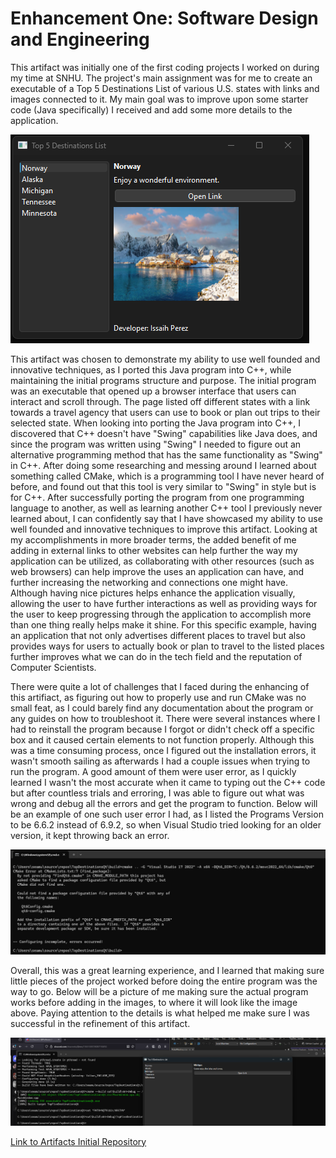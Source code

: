 # **Enhancement One: Software Design and Engineering**


This artifact was initially one of the first coding projects I worked on during my time at
SNHU. The project's main assignment was for me to create an executable of a Top 5 Destinations
List of various U.S. states with links and images connected to it. My main goal was to improve
upon some starter code (Java specifically) I received and add some more details to the application. 

<img src="assets/images/Top5Destinations.png" alt="Top5DestinationsCMake Picture">

This artifact was chosen to demonstrate my ability to use well founded and innovative techniques,
as I ported this Java program into C++, while maintaining the initial programs structure and 
purpose. The initial program was an executable that opened up a browser interface that users can
interact and scroll through. The page listed off different states with a link towards a travel agency
that users can use to book or plan out trips to their selected state. When looking into porting the
Java program into C++, I discovered that C++ doesn't have "Swing" capabilities like Java does, and
since the program was written using "Swing" I needed to figure out an alternative programming method
that has the same functionality as "Swing" in C++. After doing some researching and messing around I
learned about something called CMake, which is a programming tool I have never heard of before, and
found out that this tool is very similar to "Swing" in style but is for C++. After successfully porting
the program from one programming language to another, as well as learning another C++ tool I previously
never learned about, I can confidently say that I have showcased my ability to use well founded and
innovative techniques to improve this artifact. Looking at my accomplishments in more broader terms, the
added benefit of me adding in external links to other websites can help further the way my application
can be utilized, as collaborating with other resources (such as web browsers) can help improve the uses an
application can have, and further increasing the networking and connections one might have. Although having
nice pictures helps enhance the application visually, allowing the user to have further interactions as well
as providing ways for the user to keep progressing through the application to accomplish more than one thing
really helps make it shine. For this specific example, having an application that not only advertises different
places to travel but also provides ways for users to actually book or plan to travel to the listed places further
improves what we can do in the tech field and the reputation of Computer Scientists.

There were quite a lot of challenges that I faced during the enhancing of this artifiact, as figuring
out how to properly use and run CMake was no small feat, as I could barely find any documentation about the
program or any guides on how to troubleshoot it. There were several instances where I had to reinstall the
program because I forgot or didn't check off a specific box and it caused certain elements to not function
properly. Although this was a time consuming process, once I figured out the installation errors, it wasn't
smooth sailing as afterwards I had a couple issues when trying to run the program. A good amount of them
were user error, as I quickly learned I wasn't the most accurate when it came to typing out the C++ code
but after countless trials and erroring, I was able to figure out what was wrong and debug all the errors
and get the program to function. Below will be an example of one such user error I had, as I listed the
Programs Version to be 6.6.2 instead of 6.9.2, so when Visual Studio tried looking for an older version, it
kept throwing back an error. 

<img src="assets/images/CmakeError1.png" alt="Cmake Error #1 Picture">

Overall, this was a great learning experience, and I learned that making sure little pieces of
the project worked before doing the entire program was the way to go. Below will be a picture of
me making sure the actual program works before adding in the images, to where it will look like the
image above. Paying attention to the details is what helped me make sure I was successful in the
refinement of this artifact. 

<img src="assets/images/CmakeProgress1.png" alt="Cmake Progress #1 Picture">


[Link to Artifacts Initial Repository](https://github.com/IssaihPerez/CS250-Software-Development-Lifecycle)
